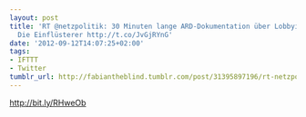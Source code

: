 ```yaml
---
layout: post
title: 'RT @netzpolitik: 30 Minuten lange ARD-Dokumentation über Lobbyismus in Berlin:
  Die Einflüsterer http://t.co/JvGjRYnG'
date: '2012-09-12T14:07:25+02:00'
tags:
- IFTTT
- Twitter
tumblr_url: http://fabiantheblind.tumblr.com/post/31395897196/rt-netzpolitik-30-minuten-lange-ard-dokumentation
---
```

http://bit.ly/RHweOb
